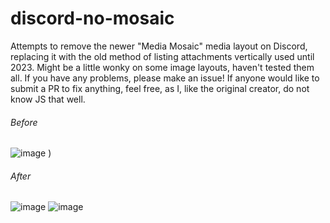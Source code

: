 # discord-no-mosaic
Attempts to remove the newer "Media Mosaic" media layout on Discord, replacing it with the old method of listing attachments vertically used until 2023.
Might be a little wonky on some image layouts, haven't tested them all. If you have any problems, please make an issue! If anyone would like to submit a PR to fix anything, feel free, as I, like the original creator, do not know JS that well.

###### Before

![image](https://github.com/KingGamingYT/discord-no-mosaic/assets/45918062/f212c22a-e36e-4370-8131-afa040078222)
)

###### After

![image](https://github.com/KingGamingYT/discord-no-mosaic/assets/45918062/bd0f2469-3c6e-4d38-a19e-be1e633a487e)
![image](https://github.com/KingGamingYT/discord-no-mosaic/assets/45918062/dd02bb77-fc2d-48ef-98f1-03e8ebf91fd8)

